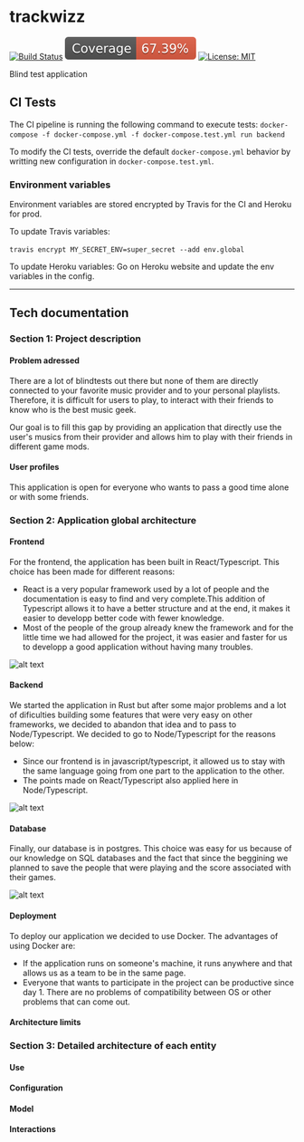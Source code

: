 # trackwizz

[![Build Status](https://travis-ci.org/trackwizz/trackwizz.svg?branch=master)](https://travis-ci.org/trackwizz/trackwizz)
![coverage](./backend/badges/coverage.svg)
[![License: MIT](https://img.shields.io/badge/License-MIT-yellow.svg)](https://opensource.org/licenses/MIT)

Blind test application

## CI Tests

The CI pipeline is running the following command to execute tests:
`docker-compose -f docker-compose.yml -f docker-compose.test.yml run backend`

To modify the CI tests, override the default `docker-compose.yml` behavior by writting new configuration in `docker-compose.test.yml`.

### Environment variables

Environment variables are stored encrypted by Travis for the CI and Heroku for prod.

To update Travis variables:

```travis encrypt MY_SECRET_ENV=super_secret --add env.global```

To update Heroku variables:
Go on Heroku website and update the env variables in the config.

---

## Tech documentation

### Section 1: Project description

#### Problem adressed

There are a lot of blindtests out there but none of them are directly connected to your favorite music provider and to your personal playlists. Therefore, it is difficult for users to play, to interact with their friends to know who is the best music geek.

Our goal is to fill this gap by providing an application that directly use the user's musics from their provider and allows him to play with their friends in different game mods.

#### User profiles

This application is open for everyone who wants to pass a good time alone or with some friends.

### Section 2: Application global architecture

#### Frontend

For the frontend, the application has been built in React/Typescript. This choice has been made for different reasons:

* React is a very popular framework used by a lot of people and the documentation is easy to find and very complete.This addition of Typescript allows it to have a better structure and at the end, it makes it easier to developp better code with fewer knowledge.
* Most of the people of the group already knew the framework and for the little time we had allowed for the project, it was easier and faster for us to developp a good application without having many troubles.

![alt text](/ReadmeImages/ReactTypescriptLogo.png "Logo React/Typescript")

#### Backend

We started the application in Rust but after some major problems and a lot of dificulties building some features that were very easy on other frameworks, we decided to abandon that idea and to pass to Node/Typescript. We decided to go to Node/Typescript for the reasons below:

* Since our frontend is in javascript/typescript, it allowed us to stay with the same language going from one part to the application to the other.
* The points made on React/Typescript also applied here in Node/Typescript.

![alt text](/ReadmeImages/NodeTypescriptLogo.png "Logo Node/Typescript")

#### Database

Finally, our database is in postgres. This choice was easy for us because of our knowledge on SQL databases and the fact that since the beggining we planned to save the people that were playing and the score associated with their games.

![alt text](/ReadmeImages/PostgreSQLLogo.png "Logo PostgreSQL")

#### Deployment

To deploy our application we decided to use Docker. The advantages of using Docker are:

* If the application runs on someone's machine, it runs anywhere and that allows us as a team to be in the same page.
* Everyone that wants to participate in the project can be productive since day 1. There are no problems of compatibility between OS or other problems that can come out.

#### Architecture limits

### Section 3: Detailed architecture of each entity

#### Use

#### Configuration

#### Model

#### Interactions
